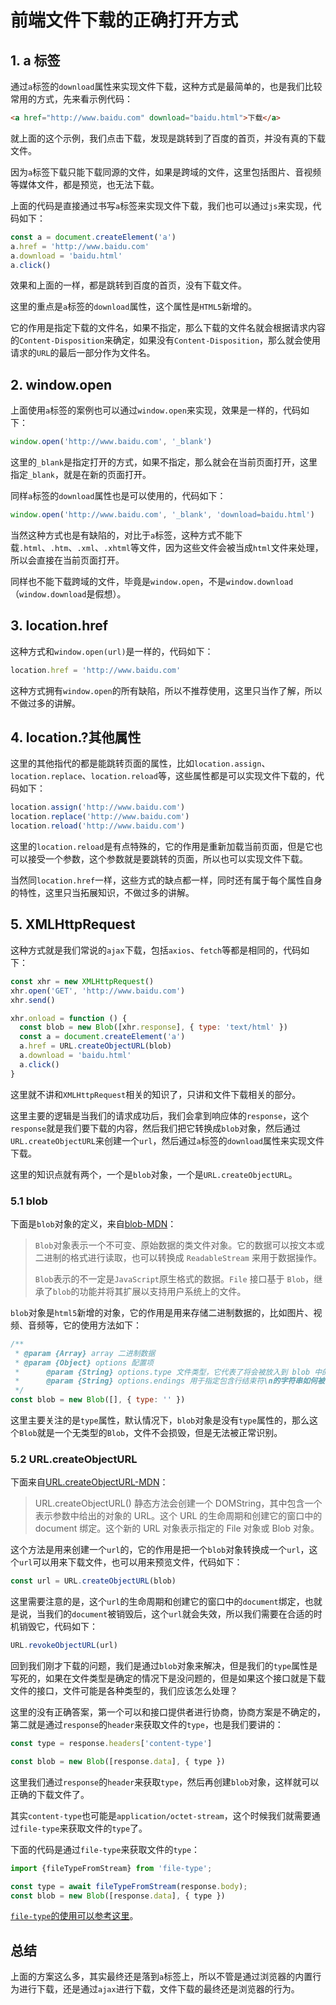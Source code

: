 # 前端文件下载的正确打开方式

## 1. a 标签

通过`a`标签的`download`属性来实现文件下载，这种方式是最简单的，也是我们比较常用的方式，先来看示例代码：

```html
<a href="http://www.baidu.com" download="baidu.html">下载</a>
```

就上面的这个示例，我们点击下载，发现是跳转到了百度的首页，并没有真的下载文件。

因为`a`标签下载只能下载同源的文件，如果是跨域的文件，这里包括图片、音视频等媒体文件，都是预览，也无法下载。

上面的代码是直接通过书写`a`标签来实现文件下载，我们也可以通过`js`来实现，代码如下：

```js
const a = document.createElement('a')
a.href = 'http://www.baidu.com'
a.download = 'baidu.html'
a.click()
```

效果和上面的一样，都是跳转到百度的首页，没有下载文件。

这里的重点是`a`标签的`download`属性，这个属性是`HTML5`新增的。

它的作用是指定下载的文件名，如果不指定，那么下载的文件名就会根据请求内容的`Content-Disposition`来确定，如果没有`Content-Disposition`，那么就会使用请求的`URL`的最后一部分作为文件名。

## 2. window.open

上面使用`a`标签的案例也可以通过`window.open`来实现，效果是一样的，代码如下：

```js
window.open('http://www.baidu.com', '_blank')
```

这里的`_blank`是指定打开的方式，如果不指定，那么就会在当前页面打开，这里指定`_blank`，就是在新的页面打开。

同样`a`标签的`download`属性也是可以使用的，代码如下：

```js
window.open('http://www.baidu.com', '_blank', 'download=baidu.html')
```

当然这种方式也是有缺陷的，对比于`a`标签，这种方式不能下载`.html`、`.htm`、`.xml`、`.xhtml`等文件，因为这些文件会被当成`html`文件来处理，所以会直接在当前页面打开。

同样也不能下载跨域的文件，毕竟是`window.open`，不是`window.download`（`window.download`是假想）。

## 3. location.href

这种方式和`window.open(url)`是一样的，代码如下：

```js
location.href = 'http://www.baidu.com'
```

这种方式拥有`window.open`的所有缺陷，所以不推荐使用，这里只当作了解，所以不做过多的讲解。

## 4. location.?其他属性

这里的其他指代的都是能跳转页面的属性，比如`location.assign`、`location.replace`、`location.reload`等，这些属性都是可以实现文件下载的，代码如下：

```js
location.assign('http://www.baidu.com')
location.replace('http://www.baidu.com')
location.reload('http://www.baidu.com')
```

这里的`location.reload`是有点特殊的，它的作用是重新加载当前页面，但是它也可以接受一个参数，这个参数就是要跳转的页面，所以也可以实现文件下载。

当然同`location.href`一样，这些方式的缺点都一样，同时还有属于每个属性自身的特性，这里只当拓展知识，不做过多的讲解。

## 5. XMLHttpRequest

这种方式就是我们常说的`ajax`下载，包括`axios`、`fetch`等都是相同的，代码如下：

```js
const xhr = new XMLHttpRequest()
xhr.open('GET', 'http://www.baidu.com')
xhr.send()

xhr.onload = function () {
  const blob = new Blob([xhr.response], { type: 'text/html' })
  const a = document.createElement('a')
  a.href = URL.createObjectURL(blob)
  a.download = 'baidu.html'
  a.click()
}
```

这里就不讲和`XMLHttpRequest`相关的知识了，只讲和文件下载相关的部分。

这里主要的逻辑是当我们的请求成功后，我们会拿到响应体的`response`，这个`response`就是我们要下载的内容，然后我们把它转换成`blob`对象，然后通过`URL.createObjectURL`来创建一个`url`，然后通过`a`标签的`download`属性来实现文件下载。

这里的知识点就有两个，一个是`blob`对象，一个是`URL.createObjectURL`。

### 5.1 blob

下面是`blob`对象的定义，来自[blob-MDN](https://developer.mozilla.org/zh-CN/docs/Web/API/Blob)：

> `Blob`对象表示一个不可变、原始数据的类文件对象。它的数据可以按文本或二进制的格式进行读取，也可以转换成 `ReadableStream` 来用于数据操作。
> 
> `Blob`表示的不一定是`JavaScript`原生格式的数据。`File` 接口基于 `Blob`，继承了`blob`的功能并将其扩展以支持用户系统上的文件。

`blob`对象是`html5`新增的对象，它的作用是用来存储二进制数据的，比如图片、视频、音频等，它的使用方法如下：

```js
/**
 * @param {Array} array 二进制数据
 * @param {Object} options 配置项
 *      @param {String} options.type 文件类型，它代表了将会被放入到 blob 中的数组内容的 MIME 类型。
 *      @param {String} options.endings 用于指定包含行结束符\n的字符串如何被写入。默认为transparent，表示不会修改行结束符。还可以指定为native，表示会将\n转换为\r\n。
 */
const blob = new Blob([], { type: '' })
```

这里主要关注的是`type`属性，默认情况下，`blob`对象是没有`type`属性的，那么这个`Blob`就是一个无类型的`Blob`，文件不会损毁，但是无法被正常识别。

### 5.2 URL.createObjectURL

下面来自[URL.createObjectURL-MDN](https://developer.mozilla.org/zh-CN/docs/Web/API/URL/createObjectURL)：

> URL.createObjectURL() 静态方法会创建一个 DOMString，其中包含一个表示参数中给出的对象的 URL。这个 URL 的生命周期和创建它的窗口中的 document 绑定。这个新的 URL 对象表示指定的 File 对象或 Blob 对象。

这个方法是用来创建一个`url`的，它的作用是把一个`blob`对象转换成一个`url`，这个`url`可以用来下载文件，也可以用来预览文件，代码如下：

```js
const url = URL.createObjectURL(blob)
```

这里需要注意的是，这个`url`的生命周期和创建它的窗口中的`document`绑定，也就是说，当我们的`document`被销毁后，这个`url`就会失效，所以我们需要在合适的时机销毁它，代码如下：

```js
URL.revokeObjectURL(url)
```

回到我们刚才下载的问题，我们是通过`blob`对象来解决，但是我们的`type`属性是写死的，如果在文件类型是确定的情况下是没问题的，但是如果这个接口就是下载文件的接口，文件可能是各种类型的，我们应该怎么处理？

这里的没有正确答案，第一个可以和接口提供者进行协商，协商方案是不确定的，第二就是通过`response`的`header`来获取文件的`type`，也是我们要讲的：

```js
const type = response.headers['content-type']

const blob = new Blob([response.data], { type })
```

这里我们通过`response`的`header`来获取`type`，然后再创建`blob`对象，这样就可以正确的下载文件了。

其实`content-type`也可能是`application/octet-stream`，这个时候我们就需要通过`file-type`来获取文件的`type`了。

下面的代码是通过`file-type`来获取文件的`type`：

```js
import {fileTypeFromStream} from 'file-type';

const type = await fileTypeFromStream(response.body);
const blob = new Blob([response.data], { type })
```

[`file-type`的使用可以参考这里](https://github.com/sindresorhus/file-type)。

## 总结

上面的方案这么多，其实最终还是落到`a`标签上，所以不管是通过浏览器的内置行为进行下载，还是通过`ajax`进行下载，文件下载的最终还是浏览器的行为。
